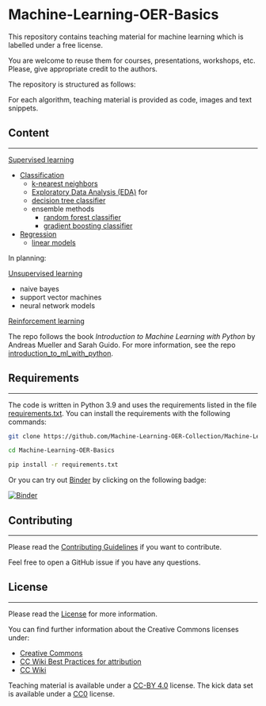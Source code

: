 # Machine-Learning-OER-Basics
This repository contains teaching material for machine learning which is labelled under a free license.

You are welcome to reuse them for courses, presentations, workshops, etc.  
Please, give appropriate credit to the authors.

The repository is structured as follows:

For each algorithm, teaching material is provided as code, images and text snippets.

## Content
---
[Supervised learning](/Machine-Learning-OER-Basics-main/supervised_learning/)
  * [Classification](/Machine-Learning-OER-Basics-main/supervised_learning/classification/) 
    * [k-nearest neighbors](/Machine-Learning-OER-Basics-main/supervised_learning/classification/k_nearest_neighbors/)
    * [Exploratory Data Analysis (EDA)](/Machine-Learning-OER-Basics-main/supervised_learning/Exploratory_data_analysis.ipynb) for
    * [decision tree classifier](/Machine-Learning-OER-Basics-main/supervised_learning/classification/decision_tree/)
    * ensemble methods
      * [random forest classifier](/Machine-Learning-OER-Basics-main/supervised_learning/classification/ensemble_methods/random_forest/)
      * [gradient boosting classifier](/Machine-Learning-OER-Basics-main/supervised_learning/classification/ensemble_methods/boosting/code/gradient_boosting_tutorial.ipynb)
  * [Regression](/Machine-Learning-OER-Basics-main/supervised_learning/regression/)
    * [linear models](/Machine-Learning-OER-Basics-main/supervised_learning/regression/linear_models/)

In planning:

[Unsupervised learning](/Machine-Learning-OER-Basics-main/unsupervised_learning/)

* naive bayes
* support vector machines
* neural network models

[Reinforcement learning](/Machine-Learning-OER-Basics-main/reinforcement_learning/)


The repo follows the book _Introduction to Machine Learning with Python_ by Andreas Mueller and Sarah Guido.
For more information, see the repo [introduction_to_ml_with_python](https://github.com/amueller/introduction_to_ml_with_python).

## Requirements 
---

The code is written in Python 3.9 and uses the requirements listed in the file [requirements.txt](#requirements).
You can install the requirements with the following commands:

```bash
git clone https://github.com/Machine-Learning-OER-Collection/Machine-Learning-OER-Basics

cd Machine-Learning-OER-Basics

pip install -r requirements.txt
```

Or you can try out [Binder](https://mybinder.readthedocs.io/en/latest/) by clicking on the following badge:

[![Binder](https://mybinder.org/badge_logo.svg)](https://mybinder.org/v2/gh/Machine-Learning-OER-Collection/Machine-Learning-OER-Basic)

## Contributing 
---
Please read the [Contributing Guidelines](CONTRIBUTING.md) if you want to contribute.

Feel free to open a GitHub issue if you have any questions. 


## License
---
Please read the [License](/Machine-Learning-OER-Basics-main/License.md) for more information.

You can find further information about the Creative Commons licenses under:
* [Creative Commons](https://creativecommons.org/)
* [CC Wiki Best Practices for attribution](https://wiki.creativecommons.org/wiki/Best_practices_for_attribution) 
* [CC Wiki](https://wiki.creativecommons.org/)

Teaching material is available under a [CC-BY 4.0](https://creativecommons.org/licenses/by/4.0/deed.en) license. 
The kick data set is available under a [CC0](https://creativecommons.org/publicdomain/zero/1.0/) license.
